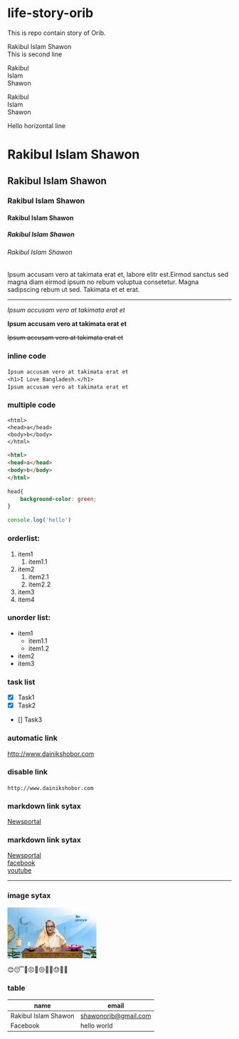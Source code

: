 # life-story-orib
This is repo contain story of Orib.
<!--markdown tutorial-->

<!--normal text-->

Rakibul Islam Shawon  
This is second line

<!--line break deoyer jonno double space dite hobe-->

Rakibul  
Islam  
Shawon

Rakibul<br/>
Islam <br/>
Shawon

<!--horizontal line-->

Hello horizontal line

<!--heading-->

# Rakibul Islam Shawon

## Rakibul Islam Shawon

### Rakibul Islam Shawon

#### Rakibul Islam Shawon

##### Rakibul Islam Shawon

###### Rakibul Islam Shawon

<!--paragraph make-->

<p>Ipsum accusam vero at takimata erat et, labore elitr est.Eirmod sanctus sed magna diam eirmod ipsum no rebum voluptua consetetur. Magna sadipscing rebum ut sed. Takimata et et erat.</p>

---

<!--italic make-->
_Ipsum accusam vero at takimata erat et_

<!--bold make-->
__Ipsum accusam vero at takimata erat et__

<!--delete icon-->
~~Ipsum accusam vero at takimata erat et~~

<!--inline code-->
### inline code
`Ipsum accusam vero at takimata erat et`  
`<h1>I Love Bangladesh.</h1>`  
`Ipsum accusam vero at takimata erat et`

<!--multiple code-->
### multiple code

```
<html>
<head>a</head>
<body>b</body>
</html>

```


```html
<html>
<head>a</head>
<body>b</body>
</html>

```
```css
head{
    background-color: green;
}

```

```javascript
console.log('hello')

```
<!--order list make-->
### orderlist:
1. item1
    1. item1.1
2. item2
     1. item2.1
     2. item2.2
3. item3
4. item4

<!--unorder list make-->
### unorder list:
- item1
  - item1.1
  - item1.2
- item2
- item3

### task list
- [X] Task1
- [x] Task2
- [] Task3

### automatic link
http://www.dainikshobor.com


### disable link
`http://www.dainikshobor.com`


### markdown link sytax
[Newsportal](http://www.dainikshobor.com)

### markdown link sytax
[Newsportal][websitelink]  
[facebook][websitelink]  
[youtube][websitelink]  

---

<!--all link is here-->
[websitelink]: http://www.dainikshorobor.com  
[facebook]: [asdkfjalksdjf]  
[youtube]: [websisdfaksdjflka]


### image sytax
<!-- ![alt text] (image)  
![Hasina](./images/hasin.jpg) -->

<img src="./images/hasin.jpg" width="200" title="profile" />

😊😴🤗😣🤭😒🤧🤕😓👩🤯


### table

| name | email |
| ------ | ------ |
|Rakibul Islam Shawon | shawonorib@gmail.com |
|Facebook | hello world |

